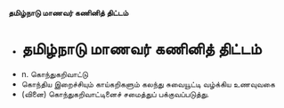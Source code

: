 **தமிழ்நாடு மாணவர் கணினித் திட்டம்**
- # தமிழ்நாடு மாணவர் கணினித் திட்டம்
- n. கொந்துகறிவாட்டு
- கொந்திய இறைச்சியும் காய்கறிகளும் கலந்து சுவையூட்டி வழ்க்கிய உணவுவகை
- (வினை) கொந்துகறிவாட்டினைச் சமைத்துப் பக்குவப்படுத்து.

